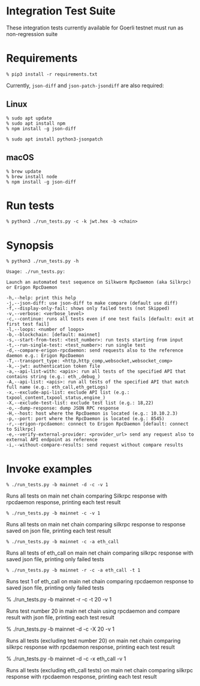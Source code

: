 # Integration Test Suite

These integration tests currently available for Goerli testnet must run as non-regression suite

# Requirements

```
% pip3 install -r requirements.txt
```

Currently, `json-diff` and `json-patch-jsondiff` are also required:

## Linux
```
% sudo apt update
% sudo apt install npm
% npm install -g json-diff

% sudo apt install python3-jsonpatch
```

## macOS
```
% brew update
% brew install node
% npm install -g json-diff
```

# Run tests

```
% python3 ./run_tests.py -c -k jwt.hex -b <chain>
```

# Synopsis

```
% python3 ./run_tests.py -h

Usage: ./run_tests.py:

Launch an automated test sequence on Silkworm RpcDaemon (aka Silkrpc) or Erigon RpcDaemon

-h,--help: print this help
-j,--json-diff: use json-diff to make compare (default use diff)
-f,--display-only-fail: shows only failed tests (not Skipped)
-v,--verbose: <verbose_level>
-c,--continue: runs all tests even if one test fails [default: exit at first test fail]
-l,--loops: <number of loops>
-b,--blockchain: [default: mainnet]
-s,--start-from-test: <test_number>: run tests starting from input
-t,--run-single-test: <test_number>: run single test
-d,--compare-erigon-rpcdaemon: send requests also to the reference daemon e.g.: Erigon RpcDaemon
-T,--transport_type: <http,http_comp,websocket,websocket_comp>
-k,--jwt: authentication token file
-a,--api-list-with: <apis>: run all tests of the specified API that contains string (e.g.: eth_,debug_)
-A,--api-list: <apis>: run all tests of the specified API that match full name (e.g.: eth_call,eth_getLogs)
-x,--exclude-api-list: exclude API list (e.g.: txpool_content,txpool_status,engine_)
-X,--exclude-test-list: exclude test list (e.g.: 18,22)
-o,--dump-response: dump JSON RPC response
-H,--host: host where the RpcDaemon is located (e.g.: 10.10.2.3)
-p,--port: port where the RpcDaemon is located (e.g.: 8545)
-r,--erigon-rpcdaemon: connect to Erigon RpcDaemon [default: connect to Silkrpc] 
-e,--verify-external-provider: <provider_url> send any request also to external API endpoint as reference
-i,--without-compare-results: send request without compare results

```

# Invoke examples

```
% ./run_tests.py -b mainnet -d -c -v 1
```

Runs all tests on main net chain comparing Silkrpc response with rpcdaemon response, printing each test result

```
% ./run_tests.py -b mainnet -c -v 1
```

Runs all tests on main net chain comparing silkrpc response to response saved on json file, printing each test result

```
% ./run_tests.py -b mainnet -c -a eth_call
```

Runs all tests of eth_call on main net chain comparing silkrpc response with saved json file, printing only failed tests

```
% ./run_tests.py -b mainnet -r -c -a eth_call -t 1
```

Runs test 1 of eth_call on main net chain comparing rpcdaemon response to saved json file, printing only failed tests

% ./run_tests.py -b mainnet -r -c -t 20 -v 1

Runs test number 20 in main net chain using rpcdaemon and compare result with json file, printing each test result

% ./run_tests.py -b mainnet -d -c -X 20 -v 1

Runs all tests (excluding test number 20) on main net chain comparing silkrpc response with rpcdaemon response, printing each test result

% ./run_tests.py -b mainnet -d -c -x eth_call -v 1

Runs all tests (excluding eth_call tests) on main net chain comparing silkrpc response with rpcdaemon response, printing each test result

